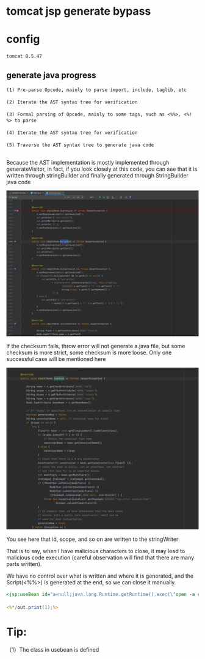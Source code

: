 # tomcat jsp generate bypass

# config

```text
tomcat 8.5.47
```

## generate java progress

```text
(1) Pre-parse Opcode, mainly to parse import, include, taglib, etc

(2) Iterate the AST syntax tree for verification

(3) Formal parsing of Opcode, mainly to some tags, such as <%%>, <%! %> to parse

(4) Iterate the AST syntax tree for verification

(5) Traverse the AST syntax tree to generate java code


```

Because the AST implementation is mostly implemented through generateVisitor, in fact, if you look closely at this code, you can see that it is written through stringBuilder and finally generated through StringBuilder java code

![](.imgs/43eef795.png)

If the checksum fails, throw error will not generate a.java file, but some checksum is more strict, some checksum is more loose. Only one successful case will be mentioned here

![](.imgs/e8ad567c.png)

You see here that id, scope, and so on are written to the stringWriter

That is to say, when I have malicious characters to close, it may lead to malicious code execution (careful observation will find that there are many parts written).

We have no control over what is written and where it is generated, and the Script(<%%>) is generated at the end, so we can close it manually.


```jsp
<jsp:useBean id="a=null;java.lang.Runtime.getRuntime().exec(\"open -a calculator\");/*" class="org.aa.test"/>  
  
<%*/out.print(1);%>
```

# Tip:
（1）The class in usebean is defined